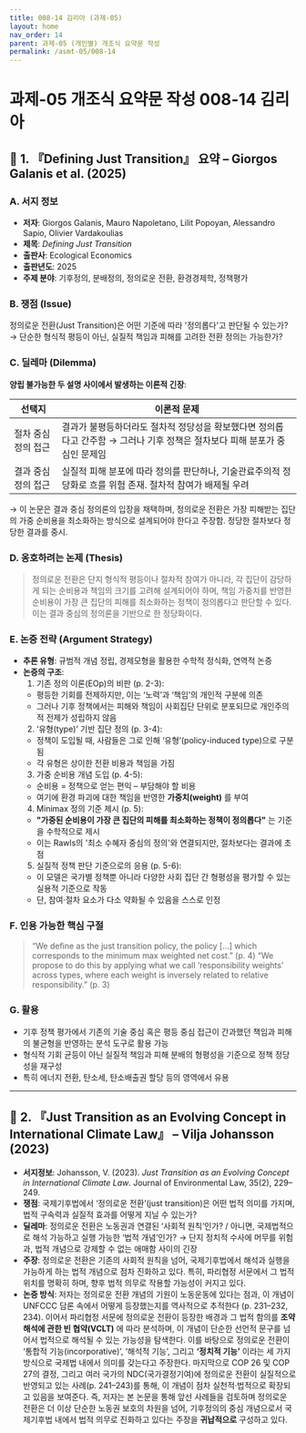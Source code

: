 ```yaml
---
title: 008-14 김리아 (과제-05)
layout: home
nav_order: 14
parent: 과제-05 (개인별) 개조식 요약문 작성
permalink: /asmt-05/008-14
---
```


# 과제-05 개조식 요약문 작성 008-14 김리아 

## 📘 1. 『Defining Just Transition』 요약 – Giorgos Galanis et al. (2025)

### A. 서지 정보  
- **저자**: Giorgos Galanis, Mauro Napoletano, Lilit Popoyan, Alessandro Sapio, Olivier Vardakoulias
- **제목**: *Defining Just Transition*  
- **출판사**: Ecological Economics
- **출판년도**: 2025  
- **주제 분야**: 기후정의, 분배정의, 정의로운 전환, 환경경제학, 정책평가

### B. 쟁점 (Issue)  
정의로운 전환(Just Transition)은 어떤 기준에 따라 '정의롭다'고 판단될 수 있는가?
→ 단순한 형식적 평등이 아닌, 실질적 책임과 피해를 고려한 전환 정의는 가능한가?

### C. 딜레마 (Dilemma)  
**양립 불가능한 두 설명 사이에서 발생하는 이론적 긴장**:

| 선택지 | 이론적 문제 |
|--------|-------------|
| 절차 중심 정의 접근 | 결과가 불평등하더라도 절차적 정당성을 확보했다면 정의롭다고 간주함 → 그러나 기후 정책은 절차보다 피해 분포가 중심인 문제임 |
| 결과 중심 정의 접근 | 실질적 피해 분포에 따라 정의를 판단하나, 기술관료주의적 정당화로 흐를 위험 존재. 절차적 참여가 배제될 우려 |

→ 이 논문은 결과 중심 정의론의 입장을 채택하며, 정의로운 전환은 가장 피해받는 집단의 가중 순비용을 최소화하는 방식으로 설계되어야 한다고 주장함. 정당한 절차보다 정당한 결과를 중시.

### D. 옹호하려는 논제 (Thesis)  
> 정의로운 전환은 단지 형식적 평등이나 절차적 참여가 아니라, 각 집단이 감당하게 되는 순비용과 책임의 크기를 고려해 설계되어야 하며, 책임 가중치를 반영한 순비용이 가장 큰 집단의 피해를 최소화하는 정책이 정의롭다고 판단할 수 있다. 이는 결과 중심의 정의론을 기반으로 한 정당화이다.

### E. 논증 전략 (Argument Strategy)  
- **추론 유형**: 규범적 개념 정립, 경제모형을 활용한 수학적 정식화, 연역적 논증
- **논증의 구조**:
  1. 기존 정의 이론(EOp)의 비판 (p. 2-3):
  - 평등한 기회를 전제하지만, 이는 ‘노력’과 ‘책임’의 개인적 구분에 의존
  - 그러나 기후 정책에서는 피해와 책임이 사회집단 단위로 분포되므로 개인주의적 전제가 성립하지 않음
  2. ‘유형(type)’ 기반 집단 정의 (p. 3-4):
  - 정책이 도입될 때, 사람들은 그로 인해 ‘유형’(policy-induced type)으로 구분됨
  - 각 유형은 상이한 전환 비용과 책임을 가짐
  3. 가중 순비용 개념 도입 (p. 4-5):
  - 순비용 = 정책으로 얻는 편익 – 부담해야 할 비용
  - 여기에 환경 파괴에 대한 책임을 반영한 **가중치(weight)** 를 부여
  4. Minimax 정의 기준 제시 (p. 5):
  - **"가중된 순비용이 가장 큰 집단의 피해를 최소화하는 정책이 정의롭다"** 는 기준을 수학적으로 제시
  - 이는 Rawls의 '최소 수혜자 중심의 정의'와 연결되지만, 절차보다는 결과에 초점
  5. 실질적 정책 판단 기준으로의 응용 (p. 5-6):
  - 이 모델은 국가별 정책뿐 아니라 다양한 사회 집단 간 형평성을 평가할 수 있는 실용적 기준으로 작동
  - 단, 참여·절차 요소가 다소 약화될 수 있음을 스스로 인정

### F. 인용 가능한 핵심 구절
> “We define as the just transition policy, the policy [...] which corresponds to the minimum max weighted net cost.” (p. 4)
> “We propose to do this by applying what we call ‘responsibility weights’ across types, where each weight is inversely related to relative responsibility.” (p. 3)

### G. 활용
- 기후 정책 평가에서 기존의 기술 중심 혹은 평등 중심 접근이 간과했던 책임과 피해의 불균형을 반영하는 분석 도구로 활용 가능
- 형식적 기회 균등이 아닌 실질적 책임과 피해 분배의 형평성을 기준으로 정책 정당성을 재구성
- 특히 에너지 전환, 탄소세, 탄소배출권 할당 등의 영역에서 유용

---

## 📘 2. 『Just Transition as an Evolving Concept in International Climate Law』 – Vilja Johansson (2023)

- **서지정보**: Johansson, V. (2023). *Just Transition as an Evolving Concept in International Climate Law*. Journal of Environmental Law, 35(2), 229–249.
- **쟁점**: 국제기후법에서 ‘정의로운 전환’(just transition)은 어떤 법적 의미를 가지며, 법적 구속력과 실질적 효과를 어떻게 지닐 수 있는가?
- **딜레마**: 정의로운 전환은 노동권과 연결된 ‘사회적 원칙’인가? / 아니면, 국제법적으로 해석 가능하고 실행 가능한 ‘법적 개념’인가?
            → 단지 정치적 수사에 머무를 위험과, 법적 개념으로 강제할 수 없는 애매함 사이의 긴장
- **주장**: 정의로운 전환은 기존의 사회적 원칙을 넘어, 국제기후법에서 해석과 실행을 가능하게 하는 법적 개념으로 점차 진화하고 있다. 특히, 파리협정 서문에서 그 법적 위치를 명확히 하며, 향후 법적 의무로 작용할 가능성이 커지고 있다.
- **논증 방식**: 저자는 정의로운 전환 개념의 기원이 노동운동에 있다는 점과, 이 개념이 UNFCCC 담론 속에서 어떻게 등장했는지를 역사적으로 추적한다 (p. 231–232, 234). 이어서 파리협정 서문에 정의로운 전환이 등장한 배경과 그 법적 함의를 **조약 해석에 관한 빈 협약(VCLT)** 에 따라 분석하며, 이 개념이 단순한 선언적 문구를 넘어서 법적으로 해석될 수 있는 가능성을 탐색한다. 이를 바탕으로 정의로운 전환이 ‘통합적 기능(incorporative)’, ‘해석적 기능’, 그리고 **‘정치적 기능’** 이라는 세 가지 방식으로 국제법 내에서 의미를 갖는다고 주장한다. 마지막으로 COP 26 및 COP 27의 결정, 그리고 여러 국가의 NDC(국가결정기여)에 정의로운 전환이 실질적으로 반영되고 있는 사례(p. 241–243)를 통해, 이 개념이 점차 실천적·법적으로 확장되고 있음을 보여준다. 즉, 저자는 본 논문을 통해 앞선 사례들을 검토하며 정의로운 전환은 더 이상 단순한 노동권 보호의 차원을 넘어, 기후정의의 중심 개념으로서 국제기후법 내에서 법적 의무로 진화하고 있다는 주장을 **귀납적으로** 구성하고 있다.
